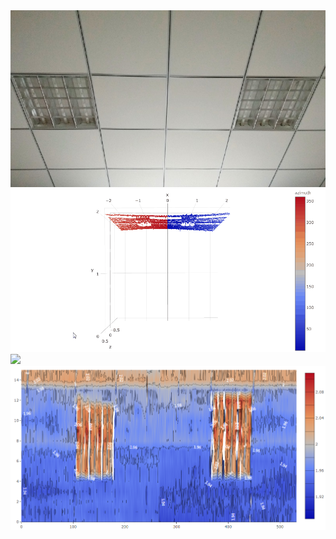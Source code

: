<img src='https://github.com/209914097/Lidar/blob/master/plotly/img/realscene.jpg' width='550px'>
<img src='https://github.com/209914097/Lidar/blob/master/plotly/img/pointcloud.gif' width='700px'>
<img src='https://github.com/209914097/Lidar/blob/master/plotly/img/surface.gif' width='700px'>
<img src='https://github.com/209914097/Lidar/blob/master/plotly/img/contour.PNG' width='600px'>
